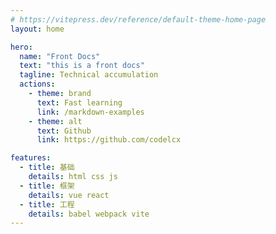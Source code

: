 ```yaml
---
# https://vitepress.dev/reference/default-theme-home-page
layout: home

hero:
  name: "Front Docs"
  text: "this is a front docs"
  tagline: Technical accumulation
  actions:
    - theme: brand
      text: Fast learning
      link: /markdown-examples
    - theme: alt
      text: Github
      link: https://github.com/codelcx

features:
  - title: 基础
    details: html css js
  - title: 框架
    details: vue react
  - title: 工程
    details: babel webpack vite
---
```


